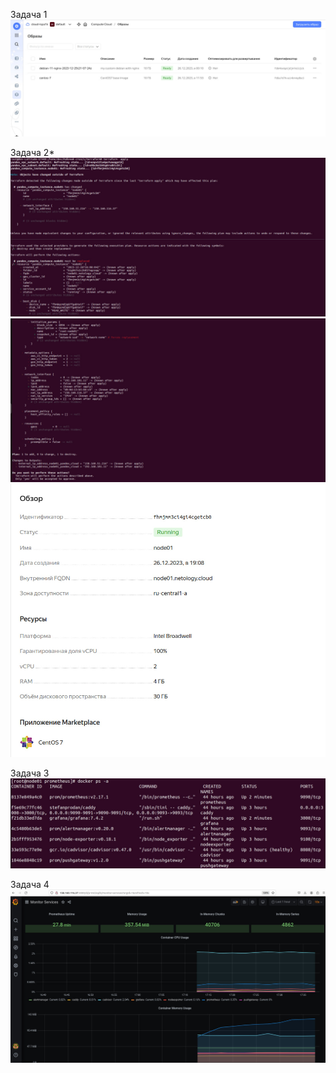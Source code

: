 Задача 1
![Docker](https://github.com/Spa1ki/devops-netology/blob/main/image/photo_2023-12-28_17-39-52.jpg?raw=true)

Задача 2\*
![Docker](https://github.com/Spa1ki/devops-netology/blob/main/image/photo_2023-12-28_17-45-42.jpg?raw=true)
![Docker](https://github.com/Spa1ki/devops-netology/blob/main/image/photo_2023-12-28_18-24-42.jpg?raw=true)
![Docker](https://github.com/Spa1ki/devops-netology/blob/main/image/photo_2023-12-28_18-24-48.jpg?raw=true)

Задача 3
![Docker](https://github.com/Spa1ki/devops-netology/blob/main/image/photo_2023-12-28_18-24-52.jpg?raw=true)

Задача 4
![Docker](https://github.com/Spa1ki/devops-netology/blob/main/image/photo_2023-10-14_19-08-32.jpg?raw=true)

